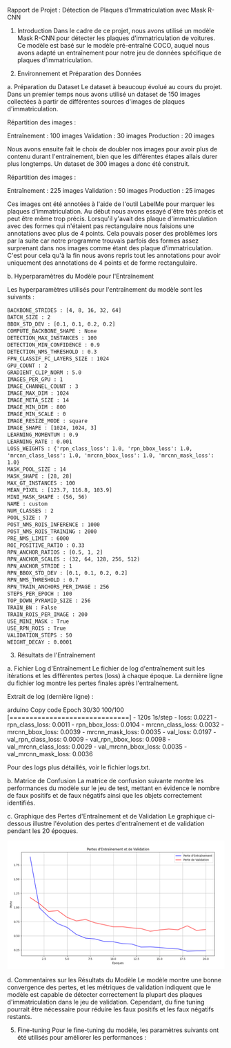 Rapport de Projet : Détection de Plaques d'Immatriculation avec Mask R-CNN
1. Introduction
Dans le cadre de ce projet, nous avons utilisé un modèle Mask R-CNN pour détecter les plaques d'immatriculation de voitures. Ce modèle est basé sur le modèle pré-entraîné COCO, auquel nous avons adapté un entraînement pour notre jeu de données spécifique de plaques d'immatriculation.

2. Environnement et Préparation des Données

a. Préparation du Dataset
Le dataset à beaucoup évolué au cours du projet. Dans un premier temps nous avons utilisé un dataset de 150 images collectées à partir de différentes sources d'images de plaques d'immatriculation. 

Répartition des images :

Entraînement : 100 images
Validation : 30 images
Production : 20 images

Nous avons ensuite fait le choix de doubler nos images pour avoir plus de contenu durant l'entrainement, bien que les différentes étapes allais durer plus longtemps.
Un dataset de 300 images a donc été construit.

Répartition des images :

Entraînement : 225 images
Validation : 50 images
Production : 25 images

Ces images ont été annotées à l'aide de l'outil LabelMe pour marquer les plaques d'immatriculation.
Au début nous avons essayé d'être très précis et peut être même trop précis. 
Lorsqu'il y'avait des plaque d'immatriculation avec des formes qui n'étaient pas rectangulaire nous faisions une annotations avec plus de 4 points.
Cela pouvais poser des problèmes lors par la suite car notre programme trouvais parfois des formes assez surprenant dans nos images comme étant des plaque d'immatriculation.
C'est pour cela qu'à la fin nous avons repris tout les annotations pour avoir uniquement des annotations de 4 points et de forme rectangulaire.

b. Hyperparamètres du Modèle pour l'Entraînement

Les hyperparamètres utilisés pour l'entraînement du modèle sont les suivants :

```BACKBONE : resnet101 
BACKBONE_STRIDES : [4, 8, 16, 32, 64]
BATCH_SIZE : 2
BBOX_STD_DEV : [0.1, 0.1, 0.2, 0.2]
COMPUTE_BACKBONE_SHAPE : None
DETECTION_MAX_INSTANCES : 100
DETECTION_MIN_CONFIDENCE : 0.9
DETECTION_NMS_THRESHOLD : 0.3
FPN_CLASSIF_FC_LAYERS_SIZE : 1024
GPU_COUNT : 2
GRADIENT_CLIP_NORM : 5.0
IMAGES_PER_GPU : 1
IMAGE_CHANNEL_COUNT : 3
IMAGE_MAX_DIM : 1024
IMAGE_META_SIZE : 14
IMAGE_MIN_DIM : 800
IMAGE_MIN_SCALE : 0
IMAGE_RESIZE_MODE : square
IMAGE_SHAPE : [1024, 1024, 3]
LEARNING_MOMENTUM : 0.9
LEARNING_RATE : 0.001
LOSS_WEIGHTS : {'rpn_class_loss': 1.0, 'rpn_bbox_loss': 1.0, 'mrcnn_class_loss': 1.0, 'mrcnn_bbox_loss': 1.0, 'mrcnn_mask_loss': 1.0}
MASK_POOL_SIZE : 14
MASK_SHAPE : [28, 28]
MAX_GT_INSTANCES : 100
MEAN_PIXEL : [123.7, 116.8, 103.9]
MINI_MASK_SHAPE : (56, 56)
NAME : custom
NUM_CLASSES : 2
POOL_SIZE : 7
POST_NMS_ROIS_INFERENCE : 1000
POST_NMS_ROIS_TRAINING : 2000
PRE_NMS_LIMIT : 6000
ROI_POSITIVE_RATIO : 0.33
RPN_ANCHOR_RATIOS : [0.5, 1, 2]
RPN_ANCHOR_SCALES : (32, 64, 128, 256, 512)
RPN_ANCHOR_STRIDE : 1
RPN_BBOX_STD_DEV : [0.1, 0.1, 0.2, 0.2]
RPN_NMS_THRESHOLD : 0.7
RPN_TRAIN_ANCHORS_PER_IMAGE : 256
STEPS_PER_EPOCH : 100
TOP_DOWN_PYRAMID_SIZE : 256
TRAIN_BN : False
TRAIN_ROIS_PER_IMAGE : 200
USE_MINI_MASK : True
USE_RPN_ROIS : True
VALIDATION_STEPS : 50
WEIGHT_DECAY : 0.0001
```


3. Résultats de l'Entraînement

a. Fichier Log d'Entraînement
Le fichier de log d'entraînement suit les itérations et les différentes pertes (loss) à chaque époque. La dernière ligne du fichier log montre les pertes finales après l'entraînement.

Extrait de log (dernière ligne) :

arduino
Copy code
Epoch 30/30
100/100 [==============================] - 120s 1s/step - loss: 0.0221 - rpn_class_loss: 0.0011 - rpn_bbox_loss: 0.0104 - mrcnn_class_loss: 0.0032 - mrcnn_bbox_loss: 0.0039 - mrcnn_mask_loss: 0.0035 - val_loss: 0.0197 - val_rpn_class_loss: 0.0009 - val_rpn_bbox_loss: 0.0098 - val_mrcnn_class_loss: 0.0029 - val_mrcnn_bbox_loss: 0.0035 - val_mrcnn_mask_loss: 0.0036

Pour des logs plus détaillés, voir le fichier logs.txt.

b. Matrice de Confusion
La matrice de confusion suivante montre les performances du modèle sur le jeu de test, mettant en évidence le nombre de faux positifs et de faux négatifs ainsi que les objets correctement identifiés.


c. Graphique des Pertes d'Entraînement et de Validation
Le graphique ci-dessous illustre l'évolution des pertes d'entraînement et de validation pendant les 20 époques.

![alt text](image-1.png)

d. Commentaires sur les Résultats du Modèle
Le modèle montre une bonne convergence des pertes, et les métriques de validation indiquent que le modèle est capable de détecter correctement la plupart des plaques d'immatriculation dans le jeu de validation. Cependant, du fine tuning pourrait être nécessaire pour réduire les faux positifs et les faux négatifs restants.

5. Fine-tuning
Pour le fine-tuning du modèle, les paramètres suivants ont été utilisés pour améliorer les performances :

